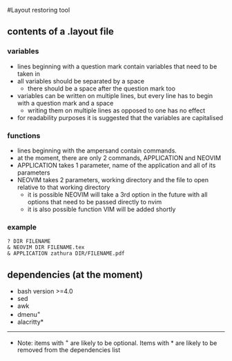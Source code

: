 #Layout restoring tool

## contents of a .layout file
### variables
* lines beginning with a question mark contain variables that need to be taken in
* all variables should be separated by a space
    * there should be a space after the question mark too
* variables can be written on multiple lines, but every line has to begin with a question mark and a space
    * writing them on multiple lines as opposed to one has no effect
* for readability purposes it is suggested that the variables are capitalised

### functions
* lines beginning with the ampersand contain commands.
* at the moment, there are only 2 commands, APPLICATION and NEOVIM
* APPLICATION takes 1 parameter, name of the application and all of its parameters
* NEOVIM takes 2 parameters, working directory and the file to open relative to that working directory
    * it is possible NEOVIM will take a 3rd option in the future with all options that need to be passed directly to nvim
    * it is also possible function VIM will be added shortly

### example
   	? DIR FILENAME
    & NEOVIM DIR FILENAME.tex
    & APPLICATION zathura DIR/FILENAME.pdf


## dependencies (at the moment)
* bash version >=4.0
* sed
* awk
* dmenu<sup>+</sup>
* alacritty*
-----------
* Note: items with <sup>+</sup> are likely to be optional. Items with * are likely to be removed from the dependencies list
